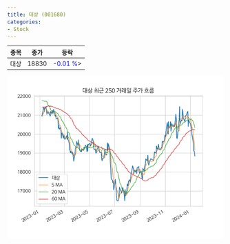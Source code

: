 ```yaml
---
title: 대상 (001680)
categories:
- Stock
---
```


|종목|종가|등락|
|----|----|----|
|대상|18830|<span style="color: blue">-0.01 %</span>>|

<!-- more -->

![001680](/assets/images/stock/001680.png)